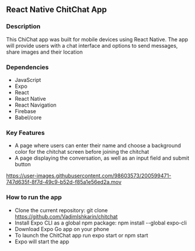 ## React Native ChitChat App

### Description

This ChiChat app was built for mobile devices using React Native. The app will provide users with a chat interface and options to send messages, share images and their location

### Dependencies

- JavaScript
- Expo
- React
- React Native
- React Navigation
- Firebase
- Babel/core

### Key Features

- A page where users can enter their name and choose a background color for the chitchat screen before joining the chitchat
- A page displaying the conversation, as well as an input field and submit button

https://user-images.githubusercontent.com/98603573/200599471-747d635f-8f7d-49c9-b52d-f85a1e56ed2a.mov

### How to run the app

- Clone the current repository: git clone https://github.com/VadimIshkarin/chitchat
- Install Expo CLI as a global npm package: npm install --global expo-cli
- Download Expo Go app on your phone
- To launch the ChitChat app run expo start or npm start
- Expo will start the app
